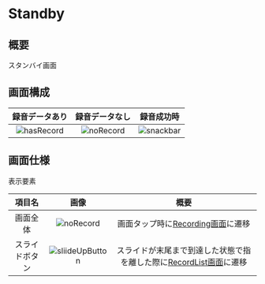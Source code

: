 # Standby
## 概要
スタンバイ画面

## 画面構成
|録音データあり|録音データなし|録音成功時|
|:--:|:--:|:--:|
|![hasRecord](https://user-images.githubusercontent.com/42649032/195518077-658007a9-b505-469a-a913-eaa4a23cf1d2.png)|![noRecord](https://user-images.githubusercontent.com/42649032/195518087-0e0bb9ec-7522-4353-8f1e-bc0ff8110e35.png)|![snackbar](https://user-images.githubusercontent.com/42649032/195518090-1b16f5d6-32c0-49fa-aa82-8401718156cf.png)|



## 画面仕様
表示要素

|項目名|画像|概要|
|:--:|:--:|:--:|
|画面全体|![noRecord](https://user-images.githubusercontent.com/42649032/195518087-0e0bb9ec-7522-4353-8f1e-bc0ff8110e35.png)|画面タップ時に[Recording画面](Document/Recording.md)に遷移|
|スライドボタン|![sliideUpButton](https://user-images.githubusercontent.com/42649032/195519568-cc644b81-22d0-4f34-8ea6-f519b73dc6f4.png)|スライドが末尾まで到達した状態で指を離した際に[RecordList画面](Document/RecordList.md)に遷移|
